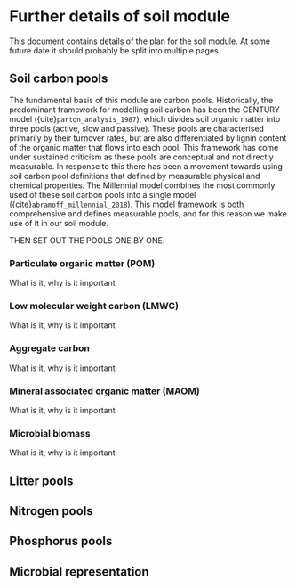# Further details of soil module

This document contains details of the plan for the soil module. At some future date it
should probably be split into multiple pages.

## Soil carbon pools

The fundamental basis of this module are carbon pools. Historically, the predominant
framework for modelling soil carbon has been the CENTURY model
({cite}`parton_analysis_1987`), which divides soil organic matter into three pools
(active, slow and passive). These pools are characterised primarily by their turnover
rates, but are also differentiated by lignin content of the organic matter that flows
into each pool. This framework has come under sustained criticism as these pools are
conceptual and not directly measurable. In response to this there has been a movement
towards using soil carbon pool definitions that defined by measurable physical and
chemical properties. The Millennial model combines the most commonly used of these soil
carbon pools into a single model ({cite}`abramoff_millennial_2018`). This model
framework is both comprehensive and defines measurable pools, and for this reason we
make use of it in our soil module.

THEN SET OUT THE POOLS ONE BY ONE.

### Particulate organic matter (POM)

What is it, why is it important

### Low molecular weight carbon (LMWC)

What is it, why is it important

### Aggregate carbon

What is it, why is it important

### Mineral associated organic matter (MAOM)

What is it, why is it important

### Microbial biomass

What is it, why is it important

## Litter pools

## Nitrogen pools

## Phosphorus pools

## Microbial representation
